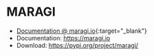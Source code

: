 # MARAGI 

- [Documentation @ maragi.io](https://maragi.io){:target="_blank"}
- Documentation: https://maragi.io
- Download: https://pypi.org/project/maragi/
